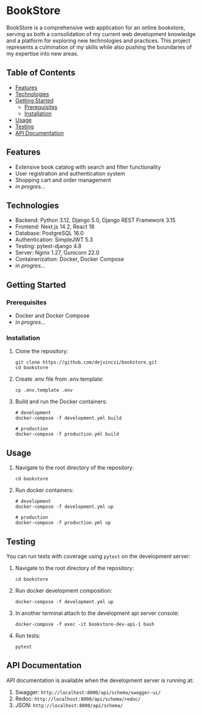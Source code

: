 # BookStore

BookStore is a comprehensive web application for an online bookstore, serving as both a consolidation of my current web development knowledge and a platform for exploring new technologies and practices. This project represents a culmination of my skills while also pushing the boundaries of my expertise into new areas.


## Table of Contents
- [Features](#features)
- [Technologies](#technologies)
- [Getting Started](#getting-started)
  - [Prerequisites](#prerequisites)
  - [Installation](#installation)
- [Usage](#usage)
- [Testing](#testing)
- [API Documentation](#api-documentation)

## Features

- Extensive book catalog with search and filter functionality
- User registration and authentication system
- Shopping cart and order management
- *in progres...*

## Technologies

- Backend: Python 3.12, Django 5.0, Django REST Framework 3.15
- Frontend: Next.js 14.2, React 18
- Database: PostgreSQL 16.0
- Authentication: SimpleJWT 5.3
- Testing: pytest-django 4.8
- Server: Nginx 1.27, Gunicorn 22.0
- Containerization: Docker, Docker Compose
- *in progres...*

## Getting Started

### Prerequisites

- Docker and Docker Compose
- *in progres...*

### Installation

1. Clone the repository:
   ```
   git clone https://github.com/dejvinczi/bookstore.git
   cd bookstore
   ```
2. Create .env file from .env.template:
   ```
   cp .env.template .env
   ```

3. Build and run the Docker containers:
   ```
   # development
   docker-compose -f development.yml build 

   # production
   docker-compose -f production.yml build
   ```

## Usage

1. Navigate to the root directory of the repository:
   ```
   cd bookstore
   ```

2. Run docker containers:
   ```
   # development
   docker-compose -f development.yml up 

   # production
   docker-compose -f production.yml up
   ```

## Testing

You can run tests with coverage using `pytest` on the development server:


1. Navigate to the root directory of the repository:
   ```
   cd bookstore
   ```

2. Run docker development composition:
   ```
   docker-compose -f development.yml up 
   ```

3. In another terminal attach to the development api server console:
   ```
   docker-compose -f exec -it bookstore-dev-api-1 bash
   ```

4. Run tests:
   ```
   pytest
   ```

## API Documentation

API documentation is available when the development server is running at:
1. Swagger:  `http://localhost:8000/api/schema/swagger-ui/` 
2. Redoc:  `http://localhost:8000/api/schema/redoc/`
3. JSON:  `http://localhost:8000/api/schema/`